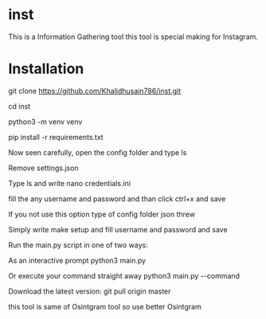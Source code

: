 # inst 
This is a Information Gathering tool 
this tool is special making for Instagram.

# Installation

git clone https://github.com/Khalidhusain786/inst.git

cd inst

python3 -m venv venv

pip install -r requirements.txt

Now seen carefully, open the config folder and  type ls

Remove  settings.json

Type ls and write nano credentials.ini

fill the any username and password and than click ctrl+x and save 

If you not use this option type of config folder json threw

Simply write make setup and fill username and password and save

Run the main.py script in one of two ways:

As an interactive prompt python3 main.py <target username>
  
Or execute your command straight away python3 main.py <target username> --command <command>
  
  
  Download the latest version: git pull origin master
  

  this tool is same of Osintgram tool so use better Osintgram
  
  

